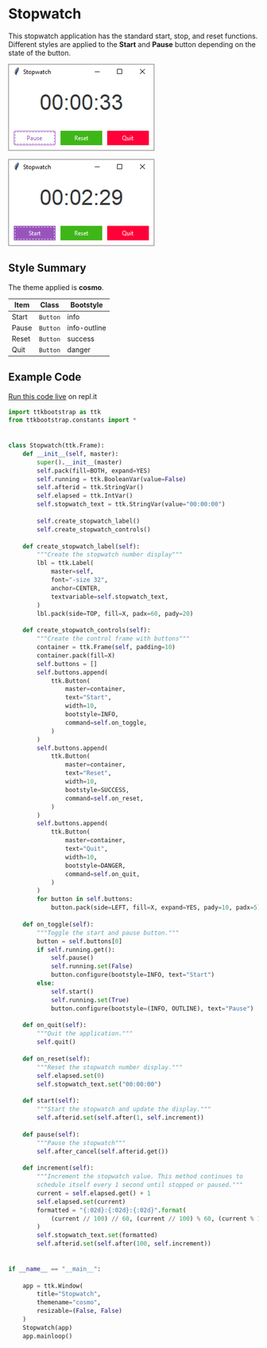 # Stopwatch
This stopwatch application has the standard start, stop, and reset
functions. Different styles are applied to the **Start** and 
**Pause** button depending on the state of the button. 

![file search image example](../assets/gallery/timer_widget_started.png)  

![file search image example](../assets/gallery/timer_widget_paused.png)  

## Style Summary
The theme applied is **cosmo**.

| Item      | Class     | Bootstyle |
| ---       | ---       | --- |
| Start     | `Button`  | info |
| Pause     | `Button`  | info-outline |
| Reset     | `Button`  | success |
| Quit      | `Button`  | danger |

## Example Code
[Run this code live]() on repl.it

```python
import ttkbootstrap as ttk
from ttkbootstrap.constants import *


class Stopwatch(ttk.Frame):
    def __init__(self, master):
        super().__init__(master)
        self.pack(fill=BOTH, expand=YES)
        self.running = ttk.BooleanVar(value=False)
        self.afterid = ttk.StringVar()
        self.elapsed = ttk.IntVar()
        self.stopwatch_text = ttk.StringVar(value="00:00:00")

        self.create_stopwatch_label()
        self.create_stopwatch_controls()

    def create_stopwatch_label(self):
        """Create the stopwatch number display"""
        lbl = ttk.Label(
            master=self,
            font="-size 32",
            anchor=CENTER,
            textvariable=self.stopwatch_text,
        )
        lbl.pack(side=TOP, fill=X, padx=60, pady=20)

    def create_stopwatch_controls(self):
        """Create the control frame with buttons"""
        container = ttk.Frame(self, padding=10)
        container.pack(fill=X)
        self.buttons = []
        self.buttons.append(
            ttk.Button(
                master=container,
                text="Start",
                width=10,
                bootstyle=INFO,
                command=self.on_toggle,
            )
        )
        self.buttons.append(
            ttk.Button(
                master=container,
                text="Reset",
                width=10,
                bootstyle=SUCCESS,
                command=self.on_reset,
            )
        )
        self.buttons.append(
            ttk.Button(
                master=container,
                text="Quit",
                width=10,
                bootstyle=DANGER,
                command=self.on_quit,
            )
        )
        for button in self.buttons:
            button.pack(side=LEFT, fill=X, expand=YES, pady=10, padx=5)

    def on_toggle(self):
        """Toggle the start and pause button."""
        button = self.buttons[0]
        if self.running.get():
            self.pause()
            self.running.set(False)
            button.configure(bootstyle=INFO, text="Start")
        else:
            self.start()
            self.running.set(True)
            button.configure(bootstyle=(INFO, OUTLINE), text="Pause")

    def on_quit(self):
        """Quit the application."""
        self.quit()

    def on_reset(self):
        """Reset the stopwatch number display."""
        self.elapsed.set(0)
        self.stopwatch_text.set("00:00:00")

    def start(self):
        """Start the stopwatch and update the display."""
        self.afterid.set(self.after(1, self.increment))

    def pause(self):
        """Pause the stopwatch"""
        self.after_cancel(self.afterid.get())

    def increment(self):
        """Increment the stopwatch value. This method continues to
        schedule itself every 1 second until stopped or paused."""
        current = self.elapsed.get() + 1
        self.elapsed.set(current)
        formatted = "{:02d}:{:02d}:{:02d}".format(
            (current // 100) // 60, (current // 100) % 60, (current % 100)
        )
        self.stopwatch_text.set(formatted)
        self.afterid.set(self.after(100, self.increment))


if __name__ == "__main__":

    app = ttk.Window(
        title="Stopwatch", 
        themename="cosmo", 
        resizable=(False, False)
    )
    Stopwatch(app)
    app.mainloop()
```
